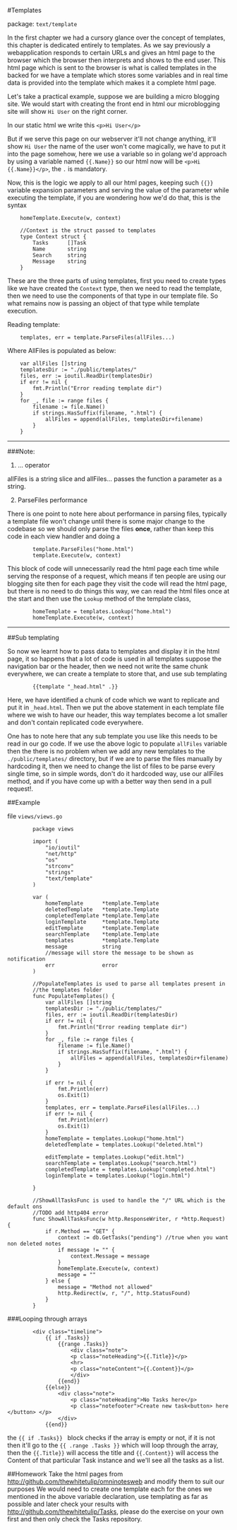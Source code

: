 #Templates

package: `text/template`

In the first chapter we had a cursory glance over the concept of templates, this chapter is dedicated entirely to templates.
As we say previously a webapplication responds to certain URLs and gives an html page to the browser which the browser then
interprets and shows to the end user. This html page which is sent to the browser is what is called templates in the backed
for we have a template which stores some variables and in real time data is provided into the template which makes it a 
complete html page.

Let's take a practical example, suppose we are building a micro blogging site. We would start with creating the front end in html
our microblogging site will show `Hi User` on the right corner.

In our static html we write this `<p>Hi User</p>`

But if we serve this page on our webserver it'll not change anything, it'll show `Hi User` the name of the user won't come 
magically, we have to put it into the page somehow, here we use a variable so in golang we'd approach by using a variable named `{{.Name}}`
so our html now will be `<p>Hi {{.Name}}</p>`, the `.` is mandatory.

Now, this is the logic we apply to all our html pages, keeping such `{{}}` variable expansion parameters and serving the value of the 
parameter while executing the template, if you are wondering how we'd do that, this is the syntax

		homeTemplate.Execute(w, context)
		
		//Context is the struct passed to templates
		type Context struct {
			Tasks      []Task
			Name	   string
			Search     string
			Message    string
		}

These are the three parts of using templates, first you need to create types like we have created the `Context` type, then we need to read the template, 
then we need to use the components of that type in our template file. So what remains now is passing an object of that type while template execution.

Reading template:

		templates, err = template.ParseFiles(allFiles...)
		
Where AllFiles is populated as below:

		var allFiles []string
		templatesDir := "./public/templates/"
		files, err := ioutil.ReadDir(templatesDir)
		if err != nil {
			fmt.Println("Error reading template dir")
		}
		for _, file := range files {
			filename := file.Name()
			if strings.HasSuffix(filename, ".html") {
				allFiles = append(allFiles, templatesDir+filename)
			}
		}
		
-----------
###Note: 
 1. ... operator
 
allFiles is a string slice and allFiles... passes the function a parameter as a string.

2. ParseFiles performance

There is one point to note here about performance in parsing files, typically a template file won't change until there is some major change to the codebase
so we should only parse the files **once**, rather than keep this code in each view handler and doing a 

			template.ParseFiles("home.html")
			template.Execute(w, context)
	
This block of code will unnecessarily read the html page each time while serving the response of a request, which means if ten people are using our blogging site
then for each page they visit the code will read the html page, but there is no need to do things this way, we can read the html files once at the start and then
use the `Lookup` method of the template class,

			homeTemplate = templates.Lookup("home.html")
			homeTemplate.Execute(w, context)
-----------

##Sub templating

So now we learnt how to pass data to templates and display it in the html page, it so happens that a lot of code is used in all templates
suppose the navigation bar or the header, then we need not write the same chunk everywhere, we can create a template to store that, and use sub templating
	
			{{template "_head.html" .}}

Here, we have identified a chunk of code which we want to replicate and put it in `_head.html`. Then we put the above statement in each template 
file where we wish to have our header, this way templates become a lot smaller and don't contain replicated code everywhere.

One has to note here that any sub template you use like this needs to be read in our go code. If we use the above logic to populate `allFiles` variable then the 
there is no problem when we add any new templates to the  `./public/templates/` directory, but if we are to parse the files manually by hardcoding it, then we need
to change the list of files to be parse every single time, so in simple words, don't do it hardcoded way, use our allFiles method, and if you have come up with a better way
then send in a pull request!.

##Example

file `views/views.go`

			package views
			
			import (
				"io/ioutil"
				"net/http"
				"os"
				"strconv"
				"strings"
				"text/template"
			)
			
			var (
				homeTemplate      *template.Template
				deletedTemplate   *template.Template
				completedTemplate *template.Template
				loginTemplate	  *template.Template
				editTemplate      *template.Template
				searchTemplate    *template.Template
				templates         *template.Template
				message           string 
				//message will store the message to be shown as notification
				err               error
			)
			
			//PopulateTemplates is used to parse all templates present in
			//the templates folder
			func PopulateTemplates() {
				var allFiles []string
				templatesDir := "./public/templates/"
				files, err := ioutil.ReadDir(templatesDir)
				if err != nil {
					fmt.Println("Error reading template dir")
				}
				for _, file := range files {
					filename := file.Name()
					if strings.HasSuffix(filename, ".html") {
						allFiles = append(allFiles, templatesDir+filename)
					}
				}
			
				if err != nil {
					fmt.Println(err)
					os.Exit(1)
				}
				templates, err = template.ParseFiles(allFiles...)
				if err != nil {
					fmt.Println(err)
					os.Exit(1)
				}
				homeTemplate = templates.Lookup("home.html")
				deletedTemplate = templates.Lookup("deleted.html")
			
				editTemplate = templates.Lookup("edit.html")
				searchTemplate = templates.Lookup("search.html")
				completedTemplate = templates.Lookup("completed.html")
				loginTemplate = templates.Lookup("login.html")
			
			}
			
			//ShowAllTasksFunc is used to handle the "/" URL which is the default ons
			//TODO add http404 error
			func ShowAllTasksFunc(w http.ResponseWriter, r *http.Request) {
				if r.Method == "GET" {
					context := db.GetTasks("pending") //true when you want non deleted notes
					if message != "" {
						context.Message = message
					}
					homeTemplate.Execute(w, context)
					message = ""
				} else {
					message = "Method not allowed"
					http.Redirect(w, r, "/", http.StatusFound)
				}
			}

###Looping through arrays

			<div class="timeline">
				{{ if .Tasks}} 
					{{range .Tasks}}
						<div class="note">
						<p class="noteHeading">{{.Title}}</p>
						<hr>
						<p class="noteContent">{{.Content}}</p>
						</div>
					{{end}} 
				{{else}}
					<div class="note">
						<p class="noteHeading">No Tasks here</p>
						<p class="notefooter">Create new task<button> here </button> </p>
					</div>
				{{end}}

the `{{ if .Tasks}} ` block checks if the array is empty or not, if it is not then it'll go to the `{{ .range .Tasks }}` which will loop through
the array, then the `{{.Title}}` will access the title and `{{.Content}}` will access the Content of that particular Task instance and 
we'll see all the tasks as a list.

##Homework
Take the html pages from http://github.com/thewhitetulip/omninotesweb and modify them to suit our purposes
We would need to create one template each for the ones we mentioned in the above variable declaration, use templating as far
as possible and later check your results with http://github.com/thewhitetulip/Tasks, please do the exercise on your own first 
and then only check the Tasks repository.